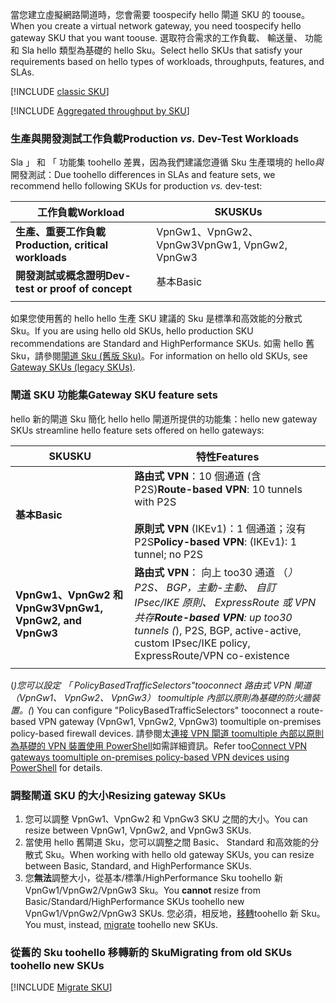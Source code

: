 <span data-ttu-id="b7c6c-101">當您建立虛擬網路閘道時，您會需要 toospecify hello 閘道 SKU 的 toouse。</span><span class="sxs-lookup"><span data-stu-id="b7c6c-101">When you create a virtual network gateway, you need toospecify hello gateway SKU that you want toouse.</span></span> <span data-ttu-id="b7c6c-102">選取符合需求的工作負載、 輸送量、 功能和 Sla hello 類型為基礎的 hello Sku。</span><span class="sxs-lookup"><span data-stu-id="b7c6c-102">Select hello SKUs that satisfy your requirements based on hello types of workloads, throughputs, features, and SLAs.</span></span>

[!INCLUDE [classic SKU](./vpn-gateway-classic-sku-support-include.md)]

[!INCLUDE [Aggregated throughput by SKU](./vpn-gateway-table-gwtype-aggtput-include.md)]

###  <span data-ttu-id="b7c6c-103"><a name="workloads"></a>生產與開發測試工作負載</span><span class="sxs-lookup"><span data-stu-id="b7c6c-103"><a name="workloads"></a>Production *vs.* Dev-Test Workloads</span></span>

<span data-ttu-id="b7c6c-104">Sla 」 和 「 功能集 toohello 差異，因為我們建議您遵循 Sku 生產環境的 hello*與*開發測試：</span><span class="sxs-lookup"><span data-stu-id="b7c6c-104">Due toohello differences in SLAs and feature sets, we recommend hello following SKUs for production *vs.* dev-test:</span></span>

| <span data-ttu-id="b7c6c-105">**工作負載**</span><span class="sxs-lookup"><span data-stu-id="b7c6c-105">**Workload**</span></span>                       | <span data-ttu-id="b7c6c-106">**SKU**</span><span class="sxs-lookup"><span data-stu-id="b7c6c-106">**SKUs**</span></span>               |
| ---                                | ---                    |
| <span data-ttu-id="b7c6c-107">**生產、重要工作負載**</span><span class="sxs-lookup"><span data-stu-id="b7c6c-107">**Production, critical workloads**</span></span> | <span data-ttu-id="b7c6c-108">VpnGw1、VpnGw2、VpnGw3</span><span class="sxs-lookup"><span data-stu-id="b7c6c-108">VpnGw1, VpnGw2, VpnGw3</span></span> |
| <span data-ttu-id="b7c6c-109">**開發測試或概念證明**</span><span class="sxs-lookup"><span data-stu-id="b7c6c-109">**Dev-test or proof of concept**</span></span>   | <span data-ttu-id="b7c6c-110">基本</span><span class="sxs-lookup"><span data-stu-id="b7c6c-110">Basic</span></span>                  |
|                                    |                        |

<span data-ttu-id="b7c6c-111">如果您使用舊的 hello hello 生產 SKU 建議的 Sku 是標準和高效能的分散式 Sku。</span><span class="sxs-lookup"><span data-stu-id="b7c6c-111">If you are using hello old SKUs, hello production SKU recommendations are Standard and HighPerformance SKUs.</span></span> <span data-ttu-id="b7c6c-112">如需 hello 舊 Sku，請參閱[閘道 Sku (舊版 Sku)](../articles/vpn-gateway/vpn-gateway-about-skus-legacy.md)。</span><span class="sxs-lookup"><span data-stu-id="b7c6c-112">For information on hello old SKUs, see [Gateway SKUs (legacy SKUs)](../articles/vpn-gateway/vpn-gateway-about-skus-legacy.md).</span></span>

###  <span data-ttu-id="b7c6c-113"><a name="feature"></a>閘道 SKU 功能集</span><span class="sxs-lookup"><span data-stu-id="b7c6c-113"><a name="feature"></a>Gateway SKU feature sets</span></span>

<span data-ttu-id="b7c6c-114">hello 新的閘道 Sku 簡化 hello hello 閘道所提供的功能集：</span><span class="sxs-lookup"><span data-stu-id="b7c6c-114">hello new gateway SKUs streamline hello feature sets offered on hello gateways:</span></span>

| <span data-ttu-id="b7c6c-115">**SKU**</span><span class="sxs-lookup"><span data-stu-id="b7c6c-115">**SKU**</span></span>| <span data-ttu-id="b7c6c-116">**特性**</span><span class="sxs-lookup"><span data-stu-id="b7c6c-116">**Features**</span></span>|
| ---    | ---         |
|<span data-ttu-id="b7c6c-117">**基本**</span><span class="sxs-lookup"><span data-stu-id="b7c6c-117">**Basic**</span></span>   | <span data-ttu-id="b7c6c-118">**路由式 VPN**：10 個通道 (含 P2S)</span><span class="sxs-lookup"><span data-stu-id="b7c6c-118">**Route-based VPN**: 10 tunnels with P2S</span></span><br><br><span data-ttu-id="b7c6c-119">**原則式 VPN** (IKEv1)：1 個通道；沒有 P2S</span><span class="sxs-lookup"><span data-stu-id="b7c6c-119">**Policy-based VPN**: (IKEv1): 1 tunnel; no P2S</span></span>|
| <span data-ttu-id="b7c6c-120">**VpnGw1、VpnGw2 和 VpnGw3**</span><span class="sxs-lookup"><span data-stu-id="b7c6c-120">**VpnGw1, VpnGw2, and VpnGw3**</span></span> | <span data-ttu-id="b7c6c-121">**路由式 VPN**： 向上 too30 通道 （*） P2S、 BGP，主動-主動、 自訂 IPsec/IKE 原則、 ExpressRoute 或 VPN 共存</span><span class="sxs-lookup"><span data-stu-id="b7c6c-121">**Route-based VPN**: up too30 tunnels (*), P2S, BGP, active-active, custom IPsec/IKE policy, ExpressRoute/VPN co-existence</span></span> |
|        |             |

<span data-ttu-id="b7c6c-122">(*)您可以設定 「 PolicyBasedTrafficSelectors"tooconnect 路由式 VPN 閘道 （VpnGw1、 VpnGw2、 VpnGw3） toomultiple 內部以原則為基礎的防火牆裝置。</span><span class="sxs-lookup"><span data-stu-id="b7c6c-122">(*) You can configure "PolicyBasedTrafficSelectors" tooconnect a route-based VPN gateway (VpnGw1, VpnGw2, VpnGw3) toomultiple on-premises policy-based firewall devices.</span></span> <span data-ttu-id="b7c6c-123">請參閱太[連接 VPN 閘道 toomultiple 內部以原則為基礎的 VPN 裝置使用 PowerShell](../articles/vpn-gateway/vpn-gateway-connect-multiple-policybased-rm-ps.md)如需詳細資訊。</span><span class="sxs-lookup"><span data-stu-id="b7c6c-123">Refer too[Connect VPN gateways toomultiple on-premises policy-based VPN devices using PowerShell](../articles/vpn-gateway/vpn-gateway-connect-multiple-policybased-rm-ps.md) for details.</span></span>

###  <span data-ttu-id="b7c6c-124"><a name="resize"></a>調整閘道 SKU 的大小</span><span class="sxs-lookup"><span data-stu-id="b7c6c-124"><a name="resize"></a>Resizing gateway SKUs</span></span>

1. <span data-ttu-id="b7c6c-125">您可以調整 VpnGw1、VpnGw2 和 VpnGw3 SKU 之間的大小。</span><span class="sxs-lookup"><span data-stu-id="b7c6c-125">You can resize between VpnGw1, VpnGw2, and VpnGw3 SKUs.</span></span>
2. <span data-ttu-id="b7c6c-126">當使用 hello 舊閘道 Sku，您可以調整之間 Basic、 Standard 和高效能的分散式 Sku。</span><span class="sxs-lookup"><span data-stu-id="b7c6c-126">When working with hello old gateway SKUs, you can resize between Basic, Standard, and HighPerformance SKUs.</span></span>
2. <span data-ttu-id="b7c6c-127">您**無法**調整大小，從基本/標準/HighPerformance Sku toohello 新 VpnGw1/VpnGw2/VpnGw3 Sku。</span><span class="sxs-lookup"><span data-stu-id="b7c6c-127">You **cannot** resize from Basic/Standard/HighPerformance SKUs toohello new VpnGw1/VpnGw2/VpnGw3 SKUs.</span></span> <span data-ttu-id="b7c6c-128">您必須，相反地，[移轉](#migrate)toohello 新 Sku。</span><span class="sxs-lookup"><span data-stu-id="b7c6c-128">You must, instead, [migrate](#migrate) toohello new SKUs.</span></span>

###  <span data-ttu-id="b7c6c-129"><a name="migrate"></a>從舊的 Sku toohello 移轉新的 Sku</span><span class="sxs-lookup"><span data-stu-id="b7c6c-129"><a name="migrate"></a>Migrating from old SKUs toohello new SKUs</span></span>

[!INCLUDE [Migrate SKU](./vpn-gateway-migrate-legacy-sku-include.md)]
